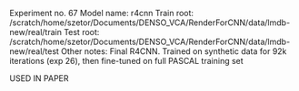 Experiment no. 67
Model name: r4cnn
Train root: /scratch/home/szetor/Documents/DENSO_VCA/RenderForCNN/data/lmdb-new/real/train
Test root: /scratch/home/szetor/Documents/DENSO_VCA/RenderForCNN/data/lmdb-new/real/test
Other notes:
Final R4CNN. Trained on synthetic data for 92k iterations (exp 26), then fine-tuned on full PASCAL training set

USED IN PAPER